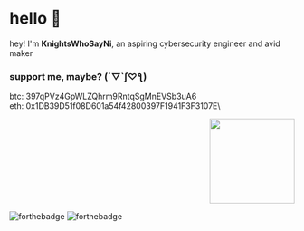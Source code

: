 # hello 👋

hey! I'm **KnightsWhoSayNi**, an aspiring cybersecurity engineer and avid maker

### support me, maybe? (´▽`ʃ♡ƪ)

btc: 397qPVz4GpWLZQhrm9RntqSgMnEVSb3uA6\
eth: 0x1DB39D51f08D601a54f42800397F1941F3F3107E\
<!-- <div style="text-align: left">
  <img height="150" src="https://github-readme-stats.vercel.app/api?username=KnightsWhoSayNi0&theme=tokyonight">
</div> -->
<div style="text-align: right">
  <img height="150" src="https://github-readme-stats.vercel.app/api/top-langs/?username=KnightsWhoSayNi0&layout=compact&theme=tokyonight">
</div>

![forthebadge](https://forthebadge.com/images/badges/contains-cat-gifs.svg) ![forthebadge](https://forthebadge.com/images/badges/powered-by-coffee.svg)

<!--
**KnightsWhoSayNi0/KnightsWhoSayNi0** is a ✨ _special_ ✨ repository because its `README.md` (this file) appears on your GitHub profile.

Here are some ideas to get you started:

- 🔭 I’m currently working on ...
- 🌱 I’m currently learning ...
- 👯 I’m looking to collaborate on ...
- 🤔 I’m looking for help with ...
- 💬 Ask me about ...
- 📫 How to reach me: ...
- 😄 Pronouns: ...
- ⚡ Fun fact: ...
-->
